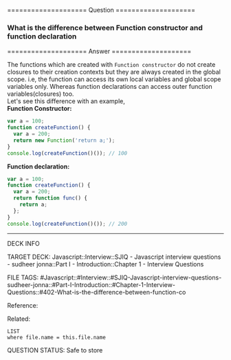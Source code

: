 ==================== Question ====================  

### What is the difference between Function constructor and function declaration  

==================== Answer ====================  

The functions which are created with `Function constructor` do not create
closures to their creation contexts but they are always created in the global
scope. i.e, the function can access its own local variables and global scope
variables only. Whereas function declarations can access outer function
variables(closures) too.  
Let's see this difference with an example,  
**Function Constructor:**

```javascript
var a = 100;
function createFunction() {
  var a = 200;
  return new Function('return a;');
}
console.log(createFunction()()); // 100
```

**Function declaration:**

```javascript
var a = 100;
function createFunction() {
  var a = 200;
  return function func() {
    return a;
  };
}
console.log(createFunction()()); // 200
```

---

DECK INFO

TARGET DECK: Javascript::Interview::SJIQ - Javascript interview questions -
sudheer jonna::Part I - Introduction::Chapter 1 - Interview Questions

FILE TAGS:
#Javascript::#Interview::#SJIQ-Javascript-interview-questions-sudheer-jonna::#Part-I-Introduction::#Chapter-1-Interview-Questions::#402-What-is-the-difference-between-function-co

Reference:

Related:

```dataview
LIST
where file.name = this.file.name
```

QUESTION STATUS: Safe to store
